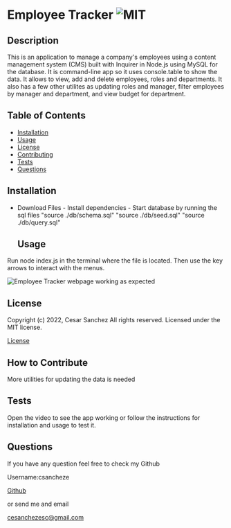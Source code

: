 # Employee Tracker ![MIT](https://img.shields.io/apm/l/vim-mode?style=plastic)

  ## Description
  
  
This is an application to manage a company's employees using a content management system (CMS) built with Inquirer in Node.js using MySQL for the database. It is command-line app so it uses console.table to show the data. It allows to view, add and delete employees, roles and departments. It also has a few other utilites as updating roles and manager, filter employees by manager and department, and view budget for department.

  
  ## Table of Contents
  
  - [Installation](#installation)
  - [Usage](#usage)
  - [License](#license)
  - [Contributing](#license)
  - [Tests](#license)
  - [Questions](#license)
  
  ## Installation
  
  
- Download Files - Install dependencies - Start database by running the sql files "source ./db/schema.sql" "source ./db/seed.sql" "source ./db/query.sql"

  
  ## Usage
  
  
Run node index.js in the terminal where the file is located. Then use the key arrows to interact with the menus.

  
  
![Employee Tracker webpage working as expected](assets/images/screenshot.png)
  
  ## License
  
  
Copyright (c) 2022, Cesar Sanchez All rights reserved.
Licensed under the MIT license. 

  
  
[License](./MIT_license.txt)

  
  ## How to Contribute
  
  
More utilities for updating the data is needed

  
  ## Tests
  
  
Open the video to see the app working or follow the instructions for installation and usage to test it.

  
  ## Questions
  
  If you have any question feel free to check my Github 
  
Username:csancheze
  
[Github](https://github.com/csancheze)

  or send me and email
  
<cesanchezesc@gmail.com>

